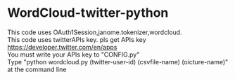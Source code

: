 # WordCloud-twitter-python
This code uses OAuth1Session,janome.tokenizer,wordcloud.   
This code uses twitterAPIs key. pls get APIs key https://developer.twitter.com/en/apps  
You must write your APIs key to "CONFIG.py"  
Type "python wordcloud.py (twitter-user-id) (csvfile-name) (oicture-name)" at the command line
